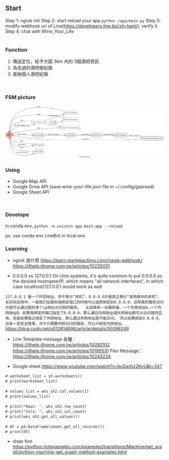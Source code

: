 ## Start

Step 1: ngrok init
Step 2: start reload your app `python /app/main.py`
Step 3: modify webhook url of Line(https://developers.line.biz/zh-hant/), verify it
Step 4: chat with Wine_Your_Life
<br><br>


### Function
1. 傳送定位，給予方圓 3km 內的 3個酒吧資訊
2. 為去過的酒吧做紀錄
3. 查詢個人酒吧紀錄
<br>

### FSM picture
![alt text](https://github.com/Bonnie-entre/LineBot_WineYourLife/blob/main/fsm.png?raw=true)
<br>

### Using
- Google Map API
- Google Drive API
(save wine-your-life.json file in ~/.config/gspread)
- Google Sheet API
<br>

### Develope

in conda env,
`python -m uvicorn app.main:app --reload`

ps. use conda env LineBot in local env
<br>


### Learning

* ngrok 是什麼
https://learn.markteaching.com/ngrok-webhook/
https://ithelp.ithome.com.tw/articles/10235031

* 0.0.0.0 vs 127.0.0.1
On Unix systems, it's quite common to put 0.0.0.0 as the desired hostname/IP, which means "all network interfaces", in which case localhost/127.0.0.1 would work as well

`127.0.0.1 是一个环回地址。并不表示“本机”。0.0.0.0才是真正表示“本网络中的本机”。 
在实际应用中，一般我们在服务端绑定端口的时候可以选择绑定到0.0.0.0，这样我的服务访问方就可以通过我的多个ip地址访问我的服务。 
比如我有一台服务器，一个外放地址A,一个内网地址B，如果我绑定的端口指定了0.0.0.0，那么通过内网地址或外网地址都可以访问我的应用。但是如果我之绑定了内网地址，那么通过外网地址就不能访问。 所以如果绑定0.0.0.0,也有一定安全隐患，对于只需要内网访问的服务，可以只绑定内网地址。`
https://blog.csdn.net/u012814696/article/details/55098249

* Line Template message
各種：https://ithelp.ithome.com.tw/articles/10282102
https://ithelp.ithome.com.tw/articles/10195531
Flex Message：https://ithelp.ithome.com.tw/articles/10243224

* Google sheet
https://www.youtube.com/watch?v=bu5wXjz2KvU&t=347
```
# worksheet_list = sh.worksheets()
# print(worksheet_list)

# values_list = wks_sh2.col_values(1)
# print(values_list)

# print("Rows: ", wks_sh2.row_count)
# print("Cols: ", wks_sh2.col_count)
# print(wks_sh2.get_all_values())

# df = pd.DataFrame(sheet.get_all_records())
# print(df)
```

* draw fsm
https://python.hotexamples.com/examples/transitions/Machine/get_graph/python-machine-get_graph-method-examples.html
